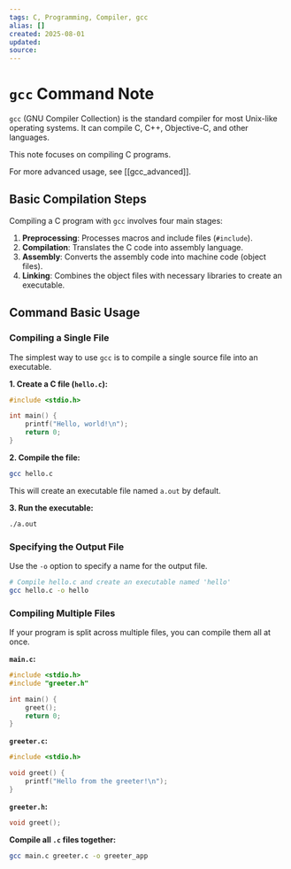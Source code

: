 ```yaml
---
tags: C, Programming, Compiler, gcc
alias: []
created: 2025-08-01
updated:
source:
---
```


# `gcc` Command Note

`gcc` (GNU Compiler Collection) is the standard compiler for most Unix-like operating systems. It can compile C, C++, Objective-C, and other languages.

This note focuses on compiling C programs.

For more advanced usage, see [[gcc_advanced]].

## Basic Compilation Steps

Compiling a C program with `gcc` involves four main stages:

1.  **Preprocessing**: Processes macros and include files (`#include`).
2.  **Compilation**: Translates the C code into assembly language.
3.  **Assembly**: Converts the assembly code into machine code (object files).
4.  **Linking**: Combines the object files with necessary libraries to create an executable.

## Command Basic Usage

### Compiling a Single File

The simplest way to use `gcc` is to compile a single source file into an executable.

**1. Create a C file (`hello.c`):**
```c
#include <stdio.h>

int main() {
    printf("Hello, world!\n");
    return 0;
}
```

**2. Compile the file:**
```bash
gcc hello.c
```
This will create an executable file named `a.out` by default.

**3. Run the executable:**
```bash
./a.out
```

### Specifying the Output File

Use the `-o` option to specify a name for the output file.

```bash
# Compile hello.c and create an executable named 'hello'
gcc hello.c -o hello
```

### Compiling Multiple Files

If your program is split across multiple files, you can compile them all at once.

**`main.c`:**
```c
#include <stdio.h>
#include "greeter.h"

int main() {
    greet();
    return 0;
}
```

**`greeter.c`:**
```c
#include <stdio.h>

void greet() {
    printf("Hello from the greeter!\n");
}
```

**`greeter.h`:**
```c
void greet();
```

**Compile all `.c` files together:**
```bash
gcc main.c greeter.c -o greeter_app
```

